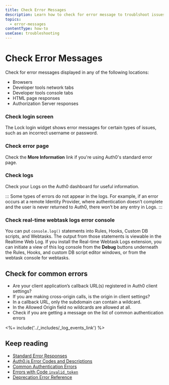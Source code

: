 ```yaml
---
title: Check Error Messages
description: Learn how to check for error message to troublshoot issues. 
topics:
  - error-messages
contentType: how-to
useCase: troubleshooting
---
```


# Check Error Messages

Check for error messages displayed in any of the following locations:

* Browsers
* Developer tools network tabs
* Developer tools console tabs
* HTML page responses
* Authorization Server responses

### Check login screen

The Lock login widget shows error messages for certain types of issues, such as an incorrect username or password.

### Check error page

Check the **More Information** link if you're using Auth0's standard error page.

### Check logs

Check your Logs on the Auth0 dashboard for useful information. 

:::
Some types of errors do not appear in the logs. For example, if an error occurs at a remote Identity Provider, where authentication doesn’t complete and the user is never returned to Auth0, there won’t be any entry in Logs. 
:::

### Check real-time webtask logs error console

You can put `console.log()` statements into Rules, Hooks, Custom DB scripts, and Webtasks. The output from those statements is viewable in the Realtime Web Log. If you install the Real-time Webtask Logs extension, you can initiate a view of this log console from the **Debug** buttons underneath the Rules, Hooks, and custom DB script editor windows, or from the webtask console for webtasks.

## Check for common errors

* Are your client application’s callback URL(s) registered in Auth0 client settings?
* If you are making cross-origin calls, is the origin in client settings? 
* In a callback URL, only the subdomain can contain a wildcard.
* In the Allowed Origin field no wildcards are allowed at all.
* Check if you are getting a message on the list of common authentication errors

<%= include('../_includes/_log_events_link') %>

## Keep reading

* [Standard Error Responses](/api/authentication#standard-error-responses)
* [Auth0.js Error Codes and Descriptions](/libraries/auth0js/v9#error-codes-and-descriptions)
* [Common Authentication Errors](/libraries/error-messages)
* [Errors with Code `invalid_token`](/troubleshoot/references/invalid-token)
* [Deprecation Error Reference](/troubleshoot/references/deprecation-errors)